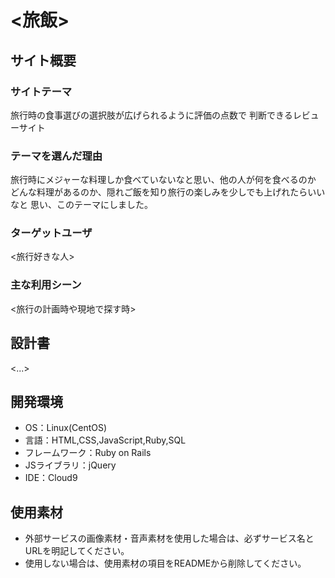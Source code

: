 # <旅飯>

## サイト概要
### サイトテーマ
 旅行時の食事選びの選択肢が広げられるように評価の点数で
 判断できるレビューサイト

### テーマを選んだ理由
 旅行時にメジャーな料理しか食べていないなと思い、他の人が何を食べるのか
 どんな料理があるのか、隠れご飯を知り旅行の楽しみを少しでも上げれたらいいなと
 思い、このテーマにしました。

### ターゲットユーザ
<旅行好きな人>

### 主な利用シーン
<旅行の計画時や現地で探す時>

## 設計書
<...>

## 開発環境
- OS：Linux(CentOS)
- 言語：HTML,CSS,JavaScript,Ruby,SQL
- フレームワーク：Ruby on Rails
- JSライブラリ：jQuery
- IDE：Cloud9

## 使用素材
- 外部サービスの画像素材・音声素材を使用した場合は、必ずサービス名とURLを明記してください。
- 使用しない場合は、使用素材の項目をREADMEから削除してください。